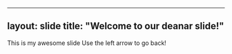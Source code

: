 
---
layout: slide
title: "Welcome to our deanar slide!"
---
This is my awesome slide
Use the left arrow to go back!
